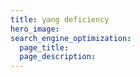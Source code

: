 ```yaml
---
title: yang deficiency
hero_image: 
search_engine_optimization:
  page_title:
  page_description:
---
```

